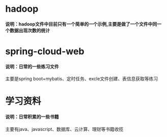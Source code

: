 # hadoop

#### 说明：hadoop文件中目前只有一个简单的一个示例,主要是做了一个文件中同一个数据出现次数的统计

# spring-cloud-web
#### 说明：日常的一些练习文件
主要是spring boot+mybatis、定时任务、excle文件创建、表信息获取等练习
# 学习资料
#### 说明：日常积累的一些书籍
主要有java、javascript、数据库、云计算、理财等书籍收揽
